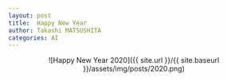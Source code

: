 ```yaml
---
layout: post
title:  Happy New Year
author: Takashi MATSUSHITA
categories: AI
---
```


<p align="center">
![Happy New Year 2020]({{ site.url }}/{{ site.baseurl }}/assets/img/posts/2020.png)
</p>
